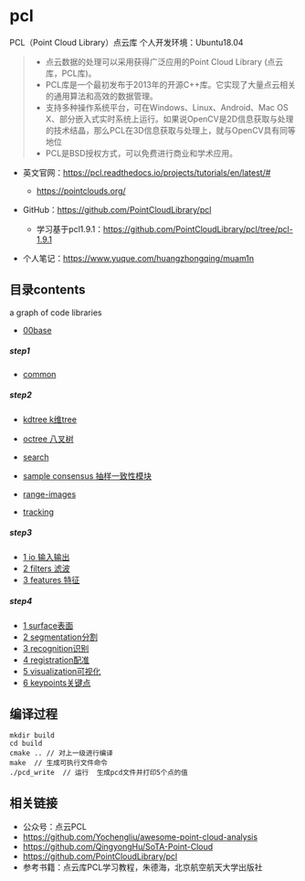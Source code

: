 <!--
 * @Description: 
 * @Author: HCQ
 * @Company(School): UCAS
 * @Date: 2020-10-04 18:17:00
 * @LastEditors: HCQ
 * @LastEditTime: 2020-10-09 13:13:37
-->
# pcl
PCL（Point Cloud Library）点云库  个人开发环境：Ubuntu18.04


>* 点云数据的处理可以采用获得广泛应用的Point Cloud Library (点云库，PCL库)。
>*  PCL库是一个最初发布于2013年的开源C++库。它实现了大量点云相关的通用算法和高效的数据管理。
>* 支持多种操作系统平台，可在Windows、Linux、Android、Mac OS X、部分嵌入式实时系统上运行。如果说OpenCV是2D信息获取与处理的技术结晶，那么PCL在3D信息获取与处理上，就与OpenCV具有同等地位
>*  PCL是BSD授权方式，可以免费进行商业和学术应用。

* 英文官网：https://pcl.readthedocs.io/projects/tutorials/en/latest/#
    * https://pointclouds.org/
* GitHub：https://github.com/PointCloudLibrary/pcl
    * 学习基于pcl1.9.1：https://github.com/PointCloudLibrary/pcl/tree/pcl-1.9.1



* 个人笔记：https://www.yuque.com/huangzhongqing/muam1n



## 目录contents
a graph of code libraries
* [00base](00base)
##### step1
* [common](01common )

##### step2
* [kdtree k维tree](02kdtree)
* [octree 八叉树](03octree)
* [search](04search)

* [sample consensus  抽样一致性模块](05sampleconsensus抽样一致性模块)
* [range-images](06range-images)
* [tracking](07tracking )

##### step3
* [1 io 输入输出](08IO输入输出)
* [2 filters 滤波](09filters滤波)
* [3 features 特征](10features特征)


##### step4
* [1 surface表面 ](11surface表面 )
* [2 segmentation分割](12segmentation分割)
* [3 recognition识别](13recognition识别)
* [4 registration配准](14registration配准)
* [5 visualization可视化](15visualization可视化)
* [6 keypoints关键点](16keypoints关键点)


## 编译过程
```shell
mkdir build
cd build
cmake .. // 对上一级进行编译
make  // 生成可执行文件命令
./pcd_write  // 运行  生成pcd文件并打印5个点的值
```


## 相关链接
* 公众号：点云PCL
* https://github.com/Yochengliu/awesome-point-cloud-analysis
* https://github.com/QingyongHu/SoTA-Point-Cloud
* https://github.com/PointCloudLibrary/pcl
* 参考书籍：点云库PCL学习教程，朱德海，北京航空航天大学出版社